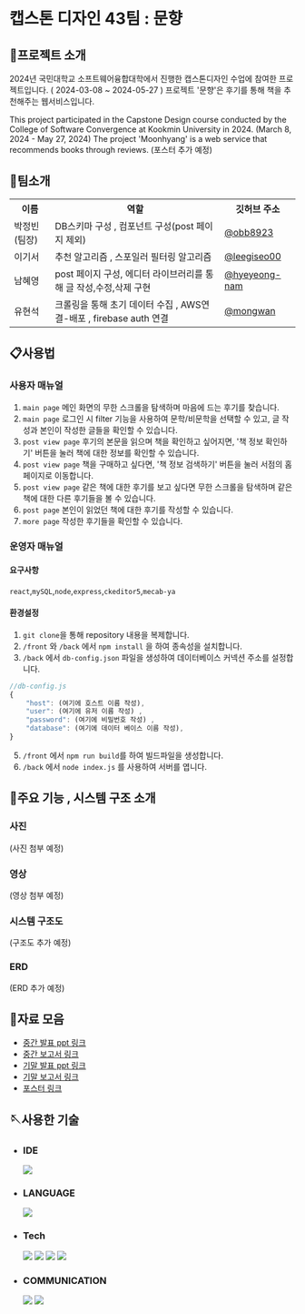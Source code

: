 # 캡스톤 디자인 43팀 : 문향
## 👋프로젝트 소개
2024년 국민대학교 소프트웨어융합대학에서 진행한 캡스톤디자인 수업에 참여한 프로젝트입니다. ( 2024-03-08 ~ 2024-05-27 )
프로젝트 '문향'은 후기를 통해 책을 추천해주는 웹서비스입니다.

This project participated in the Capstone Design course conducted by the College of Software Convergence at Kookmin University in 2024. (March 8, 2024 - May 27, 2024)
The project 'Moonhyang' is a web service that recommends books through reviews.
(포스터 추가 예정)
## 👯팀소개
<table>
  <tr>
    <th>이름</th>
    <th>역할</th>
    <th>깃허브 주소</th>
  </tr>
  <tr>
    <td>박정빈(팀장)</td>
    <td>DB스키마 구성 , 컴포넌트 구성(post 페이지 제외)</td>
    <td><a href="https://github.com/obb8923">@obb8923</a></td>
  </tr>
  <tr>
    <td>이기서</td>
    <td>추천 알고리즘 , 스포일러 필터링 알고리즘</td>
    <td><a href="https://github.com/leegiseo00">@leegiseo00</a></td>
  </tr>
  <tr>
    <td>남혜영</td>
    <td>post 페이지 구성, 에디터 라이브러리를 통해 글 작성,수정,삭제 구현</td>
    <td><a href="https://github.com/hyeyeong-nam">@hyeyeong-nam</a></td>
  </tr>
  <tr>
    <td>유현석</td>
    <td>크롤링을 통해 초기 데이터 수집 , AWS연결-배포 , firebase auth 연결 </td>
    <td><a href="https://github.com/mongwan">@mongwan</a></td>
  </tr>
</table>

## 📋사용법 
### 사용자 매뉴얼
1. `main page` 메인 화면의 무한 스크롤을 탐색하며 마음에 드는 후기를 찾습니다.
2. `main page` 로그인 시 filter 기능을 사용하여 문학/비문학을 선택할 수 있고, 글 작성과 본인이 작성한 글들을 확인할 수 있습니다.
3. `post view page` 후기의 본문을 읽으며 책을 확인하고 싶어지면, '책 정보 확인하기' 버튼을 눌러 책에 대한 정보를 확인할 수 있습니다.
4. `post view page` 책을 구매하고 싶다면, '책 정보 검색하기' 버튼을 눌러 서점의 홈페이지로 이동합니다.
5. `post view page` 같은 책에 대한 후기를 보고 싶다면 무한 스크롤을 탐색하며 같은 책에 대한 다른 후기들을 볼 수 있습니다.
6. `post page` 본인이 읽었던 책에 대한 후기를 작성할 수 있습니다. 
7. `more page` 작성한 후기들을 확인할 수 있습니다.
### 운영자 매뉴얼
#### 요구사항
`react`,`mySQL`,`node`,`express`,`ckeditor5`,`mecab-ya`
####  환경설정
  1. `git clone`을 통해 repository 내용을 복제합니다.
  2. `/front` 와 `/back`  에서 `npm install` 을 하여 종속성을 설치합니다.
  3. `/back` 에서 `db-config.json` 파일을 생성하여 데이터베이스 커넥션 주소를 설정합니다.
```js
//db-config.js
{
    "host": (여기에 호스트 이름 작성),
    "user": (여기에 유저 이름 작성) ,
    "password": (여기에 비밀번호 작성) ,
    "database": (여기에 데이터 베이스 이름 작성),
}
``` 
  5. `/front` 에서 `npm run build`를 하여 빌드파일을 생성합니다.
  6. `/back` 에서 `node index.js` 를 사용하여 서버를 엽니다.

## 📢주요 기능 , 시스템 구조 소개
### 사진
(사진 첨부 예정)
### 영상
(영상 첨부 예정)
### 시스템 구조도
(구조도 추가 예정)
### ERD
(ERD 추가 예정)
## 📂자료 모음
+ [중간 발표 ppt 링크](https://docs.google.com/presentation/d/1ic5l_8z1M0HQEwmwFP-ypbiUW4xSqV5K/edit?usp=sharing&ouid=105885965673341678510&rtpof=true&sd=true)
+ [중간 보고서 링크](https://drive.google.com/file/d/1l0D16GhmAhauXRc-k0WA7jpPQSjQLIb-/view?usp=sharing)
+ [기말 발표 ppt 링크]()
+ [기말 보고서 링크]()
+ [포스터 링크](https://drive.google.com/file/d/1H5UpHAELGMGlb4UcnMhP-kMgnYlS9RY3/view?usp=drivesdk)


## 🪡사용한 기술

* ### IDE
  <img src="https://img.shields.io/badge/vscode-007ACC?style=for-the-badge&logo=visualstudiocode&logoColor=white">

* ### LANGUAGE
    <img src="https://img.shields.io/badge/javascript-F7DF1E?style=for-the-badge&logo=javascript&logoColor=white">

* ### Tech
  <img src="https://img.shields.io/badge/react-61DAFB?style=for-the-badge&logo=react&logoColor=white">
    <img src="https://img.shields.io/badge/node.js-339933?style=for-the-badge&logo=node.js&logoColor=white">
    <img src="https://img.shields.io/badge/express-000000?style=for-the-badge&logo=express&logoColor=white">
  <img src="https://img.shields.io/badge/mySQL-4479A1?style=for-the-badge&logo=mySQL&logoColor=white">
* ### COMMUNICATION
  <img src="https://img.shields.io/badge/github-181717?style=for-the-badge&logo=github&logoColor=white">
  <img src="https://img.shields.io/badge/git-F05032?style=for-the-badge&logo=git&logoColor=white">
